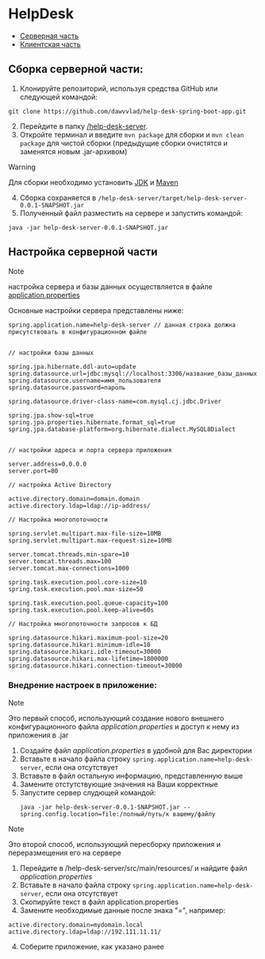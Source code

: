 # HelpDesk
- [Серверная часть](https://github.com/dawvvlad/help-desk-spring-boot-app/tree/master/help-desk-server)
- [Клиентская часть](https://github.com/dawvvlad/help-desk-spring-boot-app/tree/master/client)

## Сборка серверной части:
1. Клонируйте репозиторий, используя средства GitHub или следующей командой:
```
git clone https://github.com/dawvvlad/help-desk-spring-boot-app.git
```
2. Перейдите в папку [/help-desk-server](https://github.com/dawvvlad/help-desk-spring-boot-app/tree/master/help-desk-server).
3. Откройте терминал и введите `mvn package` для сборки и `mvn clean package` для чистой сборки (предыдущие сборки очистятся и заменятся новым .jar-архивом)

> [!WARNING]
> Для сборки необходимо установить [JDK](https://www.oracle.com/cis/java/technologies/downloads/) и [Maven](https://maven.apache.org/)

4. Сборка сохраняется в `/help-desk-server/target/help-desk-server-0.0.1-SNAPSHOT.jar`
5. Полученный файл разместить на сервере и запустить командой:
```
java -jar help-desk-server-0.0.1-SNAPSHOT.jar
```

## Настройка серверной части
> [!NOTE]
> настройка сервера и базы данных осуществляется в файле [application.properties](https://github.com/dawvvlad/help-desk-spring-boot-app/tree/master/help-desk-server/src/main/resources)

Основные настройки сервера представлены ниже:

```
spring.application.name=help-desk-server // данная строка должна присутствовать в конфигурационном файле


// настройки базы данных

spring.jpa.hibernate.ddl-auto=update
spring.datasource.url=jdbc:mysql://localhost:3306/название_базы_данных 
spring.datasource.username=имя_пользователя
spring.datasource.password=пароль

spring.datasource.driver-class-name=com.mysql.cj.jdbc.Driver

spring.jpa.show-sql=true
spring.jpa.properties.hibernate.format_sql=true
spring.jpa.database-platform=org.hibernate.dialect.MySQL8Dialect


// настройки адреса и порта сервера приложения

server.address=0.0.0.0
server.port=80

// настройка Active Directory

active.directory.domain=domain.domain
active.directory.ldap=ldap://ip-address/

// Настройка многопоточности

spring.servlet.multipart.max-file-size=10MB
spring.servlet.multipart.max-request-size=10MB

server.tomcat.threads.min-spare=10
server.tomcat.threads.max=100
server.tomcat.max-connections=1000

spring.task.execution.pool.core-size=10
spring.task.execution.pool.max-size=50

spring.task.execution.pool.queue-capacity=100
spring.task.execution.pool.keep-alive=60s

// Настройка многопоточности запросов к БД

spring.datasource.hikari.maximum-pool-size=20
spring.datasource.hikari.minimum-idle=10
spring.datasource.hikari.idle-timeout=30000
spring.datasource.hikari.max-lifetime=1800000
spring.datasource.hikari.connection-timeout=30000
```
### Внедрение настроек в приложение:
> [!NOTE]
> Это первый способ, использующий создание нового внешнего конфигурационного файла *application.properties* и доступ к нему из приложения в .jar

1. Создайте файл *application.properties* в удобной для Вас директории
2. Вставьте в начало файла строку `spring.application.name=help-desk-server`, если она отсутствует
3. Вставьте в файл остальную информацию, представленную выше
4. Замените отстутствующие значения на Ваши корректные
5. Запустите сервер слудющей командой:
   ```
   java -jar help-desk-server-0.0.1-SNAPSHOT.jar --spring.config.location=file:/полный/путь/к вашему/файлу
   ```

> [!NOTE]
> Это второй способ, использующий пересборку приложения и переразмещения его на сервере

1. Перейдите в /help-desk-server/src/main/resources/ и найдите файл *application.properties*
2. Вставьте в начало файла строку `spring.application.name=help-desk-server`, если она отсутствует
3. Скопируйте текст в файл application.properties
4. Замените необходимые данные после знака "=", например:
```
active.directory.domain=mydomain.local
active.directory.ldap=ldap://192.111.11.11/
```
4. Соберите приложение, как указано ранее
